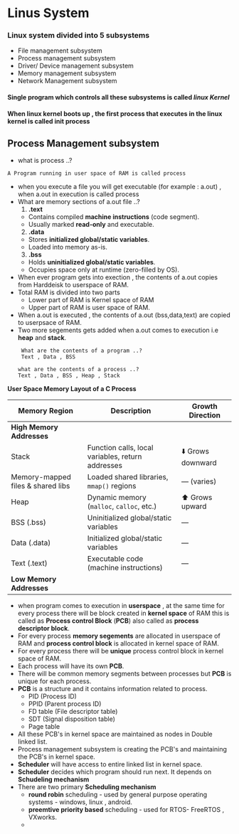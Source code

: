 # Linus System 
### Linux system divided into 5 subsystems
- File management subsystem
- Process management subsystem
- Driver/ Device management subsystem
- Memory management subsystem
- Network Management subsystem
#### Single program which controls all these subsystems is called *linux Kernel*
#### When linux kernel boots up , the first process that executes in the linux kernel is called init process

## Process Management subsystem
- what is process ..?
```
A Program running in user space of RAM is called process
```
- when you execute a file you will get executable (for example : a.out) , when a.out in execution is called process
- What are memory sections of a.out file ..?
  1. **.text**
    - Contains compiled **machine instructions** (code segment).
    - Usually marked **read-only** and executable.
  2. **.data**
    - Stores **initialized global/static variables**.
    - Loaded into memory as-is.
  3. **.bss**
    - Holds **uninitialized global/static variables**.
    - Occupies space only at runtime (zero-filled by OS).  
- When ever program gets into exection , the contents of a.out copies from Harddeisk to userspace of RAM.
- Total RAM is divided into two parts
  - Lower part of RAM is Kernel space of RAM
  - Upper part of RAM is user space of RAM.
- When a.out is executed , the contents of a.out (bss,data,text) are copied to userpsace of RAM.
- Two more segements gets added when a.out comes to execution i.e **heap** and **stack**.
  ```
   What are the contents of a program ..?
   Text , Data , BSS
  ```
  ```
  what are the contents of a process ..?
  Text , Data , BSS , Heap , Stack
  ```

**User Space Memory Layout of a C Process**

| Memory Region               | Description                                      | Growth Direction     |
|----------------------------|--------------------------------------------------|----------------------|
| **High Memory Addresses**  |                                                  |                      |
| Stack                      | Function calls, local variables, return addresses| ⬇️ Grows downward     |
| Memory-mapped files & shared libs | Loaded shared libraries, `mmap()` regions         | — (varies)           |
| Heap                       | Dynamic memory (`malloc`, `calloc`, etc.)        | ⬆️ Grows upward       |
| BSS (.bss)                 | Uninitialized global/static variables            | —                    |
| Data (.data)               | Initialized global/static variables              | —                    |
| Text (.text)               | Executable code (machine instructions)           | —                    |
| **Low Memory Addresses**   |                                                  |                      |

- when program comes to execution in **userspace** , at the same time for every process there will be block created in **kernel space** of RAM this is called as **Process control Block** (**PCB**) also called as **process descriptor block**. 
-  For every process **memory segements** are allocated in userspace of RAM and **process control block** is allocated in kernel space of RAM.
-  For every process there will be **unique** process control block in kernel space of RAM.
-  Each process will have its own **PCB**.
-  There will be common memory segments between processes but **PCB** is unique for each process.
- **PCB** is a structure and it contains information related to process.
  - PID (Process ID)
  - PPID (Parent process ID)
  - FD table (File descriptor table)
  - SDT (Signal disposition table)
  - Page table
- All these PCB's in kernel space are maintained as nodes in Double linked list.
- Process management subsystem is creating the PCB's and maintaining the PCB's in kernel space.
- **Scheduler** will have access to entire linked list in kernel space.
- **Scheduler** decides which program should run next. It depends on **Schudeling mechanism**
- There are two primary **Scheduling mechanism**
  - **round robin** scheduling - used by general purpose operating systems - windows, linux , android.
  - **preemtive priority based** scheduling - used for RTOS- FreeRTOS , VXworks.
  - 
